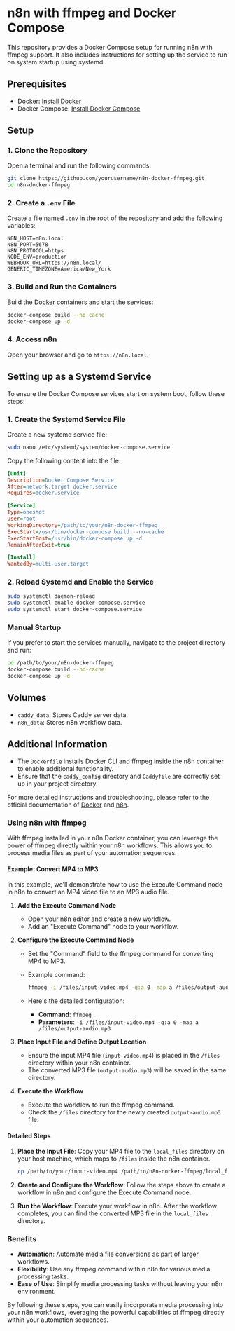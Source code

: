 # n8n with ffmpeg and Docker Compose

This repository provides a Docker Compose setup for running n8n with ffmpeg support. It also includes instructions for setting up the service to run on system startup using systemd.

## Prerequisites

- Docker: [Install Docker](https://docs.docker.com/get-docker/)
- Docker Compose: [Install Docker Compose](https://docs.docker.com/compose/install/)

## Setup

### 1. Clone the Repository

Open a terminal and run the following commands:

```bash
git clone https://github.com/yourusername/n8n-docker-ffmpeg.git
cd n8n-docker-ffmpeg
```

### 2. Create a `.env` File

Create a file named `.env` in the root of the repository and add the following variables:

```env
N8N_HOST=n8n.local
N8N_PORT=5678
N8N_PROTOCOL=https
NODE_ENV=production
WEBHOOK_URL=https://n8n.local/
GENERIC_TIMEZONE=America/New_York
```

### 3. Build and Run the Containers

Build the Docker containers and start the services:

```bash
docker-compose build --no-cache
docker-compose up -d
```

### 4. Access n8n

Open your browser and go to `https://n8n.local`.

## Setting up as a Systemd Service

To ensure the Docker Compose services start on system boot, follow these steps:

### 1. Create the Systemd Service File

Create a new systemd service file:

```bash
sudo nano /etc/systemd/system/docker-compose.service
```

Copy the following content into the file:

```ini
[Unit]
Description=Docker Compose Service
After=network.target docker.service
Requires=docker.service

[Service]
Type=oneshot
User=root
WorkingDirectory=/path/to/your/n8n-docker-ffmpeg
ExecStart=/usr/bin/docker-compose build --no-cache
ExecStartPost=/usr/bin/docker-compose up -d
RemainAfterExit=true

[Install]
WantedBy=multi-user.target
```

### 2. Reload Systemd and Enable the Service

```bash
sudo systemctl daemon-reload
sudo systemctl enable docker-compose.service
sudo systemctl start docker-compose.service
```

### Manual Startup

If you prefer to start the services manually, navigate to the project directory and run:

```bash
cd /path/to/your/n8n-docker-ffmpeg
docker-compose build --no-cache
docker-compose up -d
```

## Volumes

- `caddy_data`: Stores Caddy server data.
- `n8n_data`: Stores n8n workflow data.

## Additional Information

- The `Dockerfile` installs Docker CLI and ffmpeg inside the n8n container to enable additional functionality.
- Ensure that the `caddy_config` directory and `Caddyfile` are correctly set up in your project directory.

For more detailed instructions and troubleshooting, please refer to the official documentation of [Docker](https://docs.docker.com/) and [n8n](https://docs.n8n.io/).

### Using n8n with ffmpeg

With ffmpeg installed in your n8n Docker container, you can leverage the power of ffmpeg directly within your n8n workflows. This allows you to process media files as part of your automation sequences.

#### Example: Convert MP4 to MP3

In this example, we'll demonstrate how to use the Execute Command node in n8n to convert an MP4 video file to an MP3 audio file.

1. **Add the Execute Command Node**

   - Open your n8n editor and create a new workflow.
   - Add an "Execute Command" node to your workflow.

2. **Configure the Execute Command Node**

   - Set the "Command" field to the ffmpeg command for converting MP4 to MP3.
   - Example command:

     ```bash
     ffmpeg -i /files/input-video.mp4 -q:a 0 -map a /files/output-audio.mp3
     ```

   - Here's the detailed configuration:

     - **Command**: `ffmpeg`
     - **Parameters**: `-i /files/input-video.mp4 -q:a 0 -map a /files/output-audio.mp3`

3. **Place Input File and Define Output Location**

   - Ensure the input MP4 file (`input-video.mp4`) is placed in the `/files` directory within your n8n container.
   - The converted MP3 file (`output-audio.mp3`) will be saved in the same directory.

4. **Execute the Workflow**

   - Execute the workflow to run the ffmpeg command.
   - Check the `/files` directory for the newly created `output-audio.mp3` file.

#### Detailed Steps

1. **Place the Input File**: Copy your MP4 file to the `local_files` directory on your host machine, which maps to `/files` inside the n8n container.

   ```bash
   cp /path/to/your/input-video.mp4 /path/to/n8n-docker-ffmpeg/local_files/
   ```

2. **Create and Configure the Workflow**: Follow the steps above to create a workflow in n8n and configure the Execute Command node.

3. **Run the Workflow**: Execute your workflow in n8n. After the workflow completes, you can find the converted MP3 file in the `local_files` directory.

### Benefits

- **Automation**: Automate media file conversions as part of larger workflows.
- **Flexibility**: Use any ffmpeg command within n8n for various media processing tasks.
- **Ease of Use**: Simplify media processing tasks without leaving your n8n environment.

By following these steps, you can easily incorporate media processing into your n8n workflows, leveraging the powerful capabilities of ffmpeg directly within your automation sequences.
